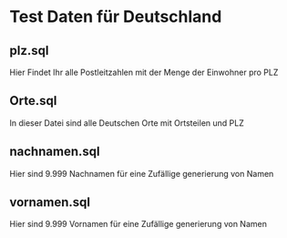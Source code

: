 # Test Daten für Deutschland
## plz.sql
Hier Findet Ihr alle Postleitzahlen mit der Menge der Einwohner pro PLZ
## Orte.sql
In dieser Datei sind alle Deutschen Orte mit Ortsteilen und PLZ
## nachnamen.sql
Hier sind 9.999 Nachnamen für eine Zufällige generierung von Namen
## vornamen.sql
Hier sind 9.999 Vornamen für eine Zufällige generierung von Namen